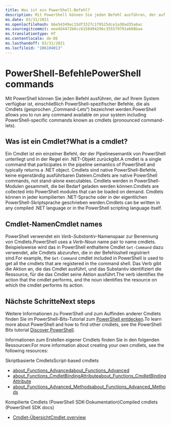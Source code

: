 ```yaml
---
title: Was ist ein PowerShell-Befehl?
description: Mit PowerShell können Sie jeden Befehl ausführen, der auf Ihrem System verfügbar ist, und darüber hinaus PowerShell-spezifische Befehle, die als Cmdlets bezeichnet werden.
ms.date: 03/31/2021
ms.openlocfilehash: b6e54349ec15df3327c1f0525dce1a30ad35a6ac
ms.sourcegitcommit: eeedd4472b6cc6158494296c355579791e688baa
ms.translationtype: HT
ms.contentlocale: de-DE
ms.lasthandoff: 03/31/2021
ms.locfileid: "106104013"
---
```

# <a name="powershell-commands"></a><span data-ttu-id="6de4b-103">PowerShell-Befehle</span><span class="sxs-lookup"><span data-stu-id="6de4b-103">PowerShell commands</span></span>

<span data-ttu-id="6de4b-104">Mit PowerShell können Sie jeden Befehl ausführen, der auf Ihrem System verfügbar ist, einschließlich PowerShell-spezifischer Befehle, die als Cmdlets (gesprochen „Command-Lets“) bezeichnet werden.</span><span class="sxs-lookup"><span data-stu-id="6de4b-104">PowerShell allows you to run any command available on your system including PowerShell-specific commands known as cmdlets (pronounced command-lets).</span></span>

## <a name="what-is-a-cmdlet"></a><span data-ttu-id="6de4b-105">Was ist ein Cmdlet?</span><span class="sxs-lookup"><span data-stu-id="6de4b-105">What is a cmdlet?</span></span>

<span data-ttu-id="6de4b-106">Ein Cmdlet ist ein einzelner Befehl, der der Pipelinesemantik von PowerShell unterliegt und in der Regel ein .NET-Objekt zurückgibt.</span><span class="sxs-lookup"><span data-stu-id="6de4b-106">A cmdlet is a single command that participates in the pipeline semantics of PowerShell and typically returns a .NET object.</span></span> <span data-ttu-id="6de4b-107">Cmdlets sind native PowerShell-Befehle, keine eigenständig ausführbaren Dateien.</span><span class="sxs-lookup"><span data-stu-id="6de4b-107">Cmdlets are native PowerShell commands, not stand-alone executables.</span></span> <span data-ttu-id="6de4b-108">Cmdlets werden in PowerShell-Modulen gesammelt, die bei Bedarf geladen werden können.</span><span class="sxs-lookup"><span data-stu-id="6de4b-108">Cmdlets are collected into PowerShell modules that can be loaded on demand.</span></span> <span data-ttu-id="6de4b-109">Cmdlets können in jeder kompilierten .NET-Sprache oder in der eigentlichen PowerShell-Skriptsprache geschrieben werden.</span><span class="sxs-lookup"><span data-stu-id="6de4b-109">Cmdlets can be written in any compiled .NET language or in the PowerShell scripting language itself.</span></span>

## <a name="cmdlet-names"></a><span data-ttu-id="6de4b-110">Cmdlet-Namen</span><span class="sxs-lookup"><span data-stu-id="6de4b-110">Cmdlet names</span></span>

<span data-ttu-id="6de4b-111">PowerShell verwendet ein _Verb-Substantiv_-Namenspaar zur Benennung von Cmdlets.</span><span class="sxs-lookup"><span data-stu-id="6de4b-111">PowerShell uses a _Verb-Noun_ name pair to name cmdlets.</span></span> <span data-ttu-id="6de4b-112">Beispielsweise wird das in PowerShell enthaltene Cmdlet `Get-Command` dazu verwendet, alle Cmdlets abzurufen, die in der Befehlsshell registriert sind.</span><span class="sxs-lookup"><span data-stu-id="6de4b-112">For example, the `Get-Command` cmdlet included in PowerShell is used to get all the cmdlets that are registered in the command shell.</span></span> <span data-ttu-id="6de4b-113">Das Verb gibt die Aktion an, die das Cmdlet ausführt, und das Substantiv identifiziert die Ressource, für die das Cmdlet seine Aktion ausführt.</span><span class="sxs-lookup"><span data-stu-id="6de4b-113">The verb identifies the action that the cmdlet performs, and the noun identifies the resource on which the cmdlet performs its action.</span></span>

## <a name="next-steps"></a><span data-ttu-id="6de4b-114">Nächste Schritte</span><span class="sxs-lookup"><span data-stu-id="6de4b-114">Next steps</span></span>

<span data-ttu-id="6de4b-115">Weitere Informationen zu PowerShell und zum Auffinden anderer Cmdlets finden Sie im PowerShell-Bits-Tutorial zum [PowerShell entdecken](learn/tutorials/01-discover-powershell.md).</span><span class="sxs-lookup"><span data-stu-id="6de4b-115">To learn more about PowerShell and how to find other cmdlets, see the PowerShell Bits tutorial [Discover PowerShell](learn/tutorials/01-discover-powershell.md).</span></span>

<span data-ttu-id="6de4b-116">Informationen zum Erstellen eigener Cmdlets finden Sie in den folgenden Ressourcen:</span><span class="sxs-lookup"><span data-stu-id="6de4b-116">For more information about creating your own cmdlets, see the following resources:</span></span>

<span data-ttu-id="6de4b-117">Skriptbasierte Cmdlets</span><span class="sxs-lookup"><span data-stu-id="6de4b-117">Script-based cmdlets</span></span>

- [<span data-ttu-id="6de4b-118">about_Functions_Advanced</span><span class="sxs-lookup"><span data-stu-id="6de4b-118">about_Functions_Advanced</span></span>](/powershell/module/microsoft.powershell.core/about/about_functions_advanced)
- [<span data-ttu-id="6de4b-119">about_Functions_CmdletBindingAttribute</span><span class="sxs-lookup"><span data-stu-id="6de4b-119">about_Functions_CmdletBindingAttribute</span></span>](/powershell/module/microsoft.powershell.core/about/about_functions_cmdletbindingattribute)
- [<span data-ttu-id="6de4b-120">about_Functions_Advanced_Methods</span><span class="sxs-lookup"><span data-stu-id="6de4b-120">about_Functions_Advanced_Methods</span></span>](/powershell/module/microsoft.powershell.core/about/about_functions_advanced_methods)

<span data-ttu-id="6de4b-121">Kompilierte Cmdlets (PowerShell SDK-Dokumentation)</span><span class="sxs-lookup"><span data-stu-id="6de4b-121">Compiled cmdlets (PowerShell SDK docs)</span></span>

- [<span data-ttu-id="6de4b-122">Cmdlet-Übersicht</span><span class="sxs-lookup"><span data-stu-id="6de4b-122">Cmdlet overview</span></span>](developer/cmdlet/cmdlet-overview.md)

